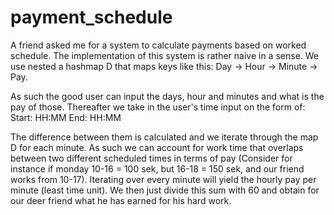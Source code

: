 # payment_schedule
A friend asked me for a system to calculate payments based on worked schedule. The implementation of this system is rather naive in a sense. We use nested a hashmap D that maps keys like this: Day -> Hour -> Minute -> Pay.

As such the good user can input the days, hour and minutes and what is the pay of those. Thereafter we take in the user's time input on the form of:
Start: HH:MM
End: HH:MM

The difference between them is calculated and we iterate through the map D for each minute. As such we can account for work time that overlaps between two different scheduled times in terms of pay (Consider for instance if monday 10-16 = 100 sek, but 16-18 = 150 sek, and our friend works from 10-17). Iterating over every minute will yield the hourly pay per minute (least time unit). We then just divide this sum with 60 and obtain for our deer friend what he has earned for his hard work. 
